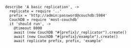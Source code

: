     describe 'A basic replication', ->
      replicate = require '..'
      prefix = 'http://admin:password@couchdb:5984'
      CouchDB = require 'most-couchdb'
      it 'should run', ->
        @timeout 8000
        await (new CouchDB "#{prefix}/_replicator").create()
        await (new CouchDB "#{prefix}/example").create()
        await replicate prefix, prefix, 'example'
